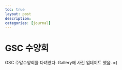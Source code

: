 ```yaml
---
toc: true
layout: post
description:
categories: [journal]
---
```

# GSC 수양회

GSC 주말수양회를 다녀왔다.
Gallery에 사진 업데이트 했음. =)
